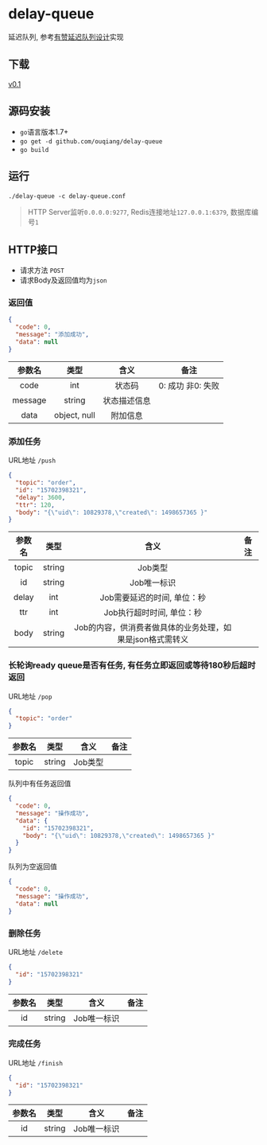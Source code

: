 # delay-queue
延迟队列, 参考[有赞延迟队列设计](http://tech.youzan.com/queuing_delay)实现


## 下载
[v0.1](https://github.com/ouqiang/delay-queue/releases/tag/v0.1)


## 源码安装
* `go`语言版本1.7+
* `go get -d github.com/ouqiang/delay-queue`
* `go build`


## 运行
`./delay-queue -c delay-queue.conf`  
> HTTP Server监听`0.0.0.0:9277`, Redis连接地址`127.0.0.1:6379`, 数据库编号`1`
   

## HTTP接口

* 请求方法 `POST`   
* 请求Body及返回值均为`json`

### 返回值
```json
{
  "code": 0,
  "message": "添加成功",
  "data": null
}
```

|  参数名 |     类型    |     含义     |        备注       |
|:-------:|:-----------:|:------------:|:-----------------:|
|   code  |     int     |    状态码    | 0: 成功 非0: 失败 |
| message |    string   | 状态描述信息 |                   |
|   data  | object, null |   附加信息   |                   |

### 添加任务   
URL地址 `/push`   
```json
{
  "topic": "order",
  "id": "15702398321",
  "delay": 3600,
  "ttr": 120,
  "body": "{\"uid\": 10829378,\"created\": 1498657365 }"
}
```
|  参数名 |     类型    |     含义     |        备注       |
|:-------:|:-----------:|:------------:|:-----------------:|
|   topic  | string     |    Job类型                   |                     |
|   id     | string     |    Job唯一标识                   |                   |
|   delay  | int        |    Job需要延迟的时间, 单位：秒    |                   |
|   ttr  | int        |    Job执行超时时间, 单位：秒   |                   |
|   body   | string     |    Job的内容，供消费者做具体的业务处理，如果是json格式需转义 |                   |

### 长轮询ready queue是否有任务, 有任务立即返回或等待180秒后超时返回   
URL地址 `/pop`    
```json
{
  "topic": "order"
}
```
|  参数名 |     类型    |     含义     |        备注       |
|:-------:|:-----------:|:------------:|:-----------------:|
|   topic  | string     |    Job类型                   |                     |


队列中有任务返回值
```json
{
  "code": 0,
  "message": "操作成功",
  "data": {
    "id": "15702398321",
    "body": "{\"uid\": 10829378,\"created\": 1498657365 }"
  }
}
```
队列为空返回值   
```json
{
  "code": 0,
  "message": "操作成功",
  "data": null
}
```


### 删除任务  
URL地址 `/delete`   

```json
{
  "id": "15702398321"
}
```

|  参数名 |     类型    |     含义     |        备注       |
|:-------:|:-----------:|:------------:|:-----------------:|
|   id  | string     |    Job唯一标识       |            |

  
### 完成任务   
URL地址 `/finish`   

```json
{
  "id": "15702398321"
}
```

|  参数名 |     类型    |     含义     |        备注       |
|:-------:|:-----------:|:------------:|:-----------------:|
|   id  | string     |    Job唯一标识    |                     |

